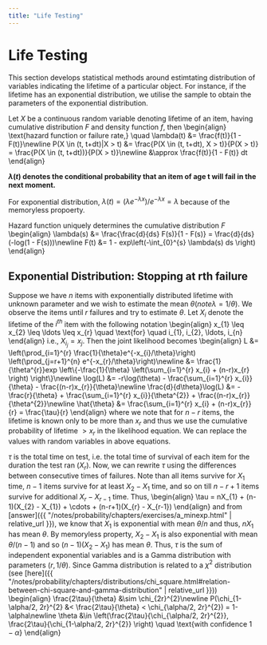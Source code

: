 ```yaml
---
title: "Life Testing"
---
```


# Life Testing

This section develops statistical methods around estimtating distribution of variables indicating the lifetime of a particular object. For instance, if the lifetime has an exponential distribution, we utilise the sample to obtain the parameters of the exponential distribution.


Let $X$ be a continuous random variable denoting lifetime of an item, having cumulative distribution $F$ and density function $f$, then
\begin{align}
        \text{hazard function or failure rate,} \quad \lambda(t) &= \frac{f(t)}{1 - F(t)}\newline
        P(X \in (t, t+dt)|X > t) &= \frac{P(X \in (t, t+dt), X > t)}{P(X > t)} = \frac{P(X \in (t, t+dt))}{P(X > t)}\newline
        &\approx \frac{f(t)}{1 - F(t)} dt
    \end{align}

**$\lambda(t)$ denotes the conditional probability that an item of age t will fail in the next moment.**


For exponential distribution, $\lambda(t) = (\lambda e^{-\lambda x})/e^{-\lambda x} = \lambda$ because of the memoryless propoerty.


Hazard function uniquely determines the cumulative distribution $F$
\begin{align}
        \lambda(s) &= \frac{\frac{d}{ds} F(s)}{1 - F(s)} = \frac{d}{ds} (-log(1 - F(s)))\newline
        F(t) &= 1 - exp\left(-\int_{0}^{s} \lambda(s) ds \right)
    \end{align}

## Exponential Distribution: Stopping at rth failure

Suppose we have $n$ items with exponentially distributed lifetime with unknown parameter and we wish to estimate the mean $\theta (note \lambda = 1/\theta)$. We observe the items until $r$ failures and try to estimate $\theta$. Let $X_{i}$ denote the lifetime of the $i^{th}$ item with the following notation
\begin{align}
        x_{1} \leq x_{2} \leq \ldots \leq x_{r} \quad \text{for} \quad i_{1}, i_{2}, \ldots, i_{n}
    \end{align}
i.e., $X_{i_{j}} = x_{j}$. Then the joint likelihood becomes
\begin{align}
        L &= \left(\prod_{i=1}^{r} \frac{1}{\theta}e^{-x_{i}/\theta}\right) \left(\prod_{j=r+1}^{n} e^{-x_{r}/\theta}\right)\newline
        &= \frac{1}{\theta^{r}}exp \left\\{-\frac{1}{\theta} \left(\sum_{i=1}^{r} x_{i} + (n-r)x_{r} \right) \right\\}\newline
        \log(L) &= -r\log(\theta) - \frac{\sum_{i=1}^{r} x_{i}}{\theta} - \frac{(n-r)x_{r}}{\theta}\newline
        \frac{d}{d\theta}\log(L) &= -\frac{r}{\theta} + \frac{\sum_{i=1}^{r} x_{i}}{\theta^{2}} + \frac{(n-r)x_{r}}{\theta^{2}}\newline
        \hat{\theta} &= \frac{\sum_{i=1}^{r} x_{i} + (n-r)x_{r}}{r} = \frac{\tau}{r}
    \end{align}
where we note that for $n-r$ items, the lifetime is known only to be more than $x_{r}$ and thus we use the cumulative probability of lifetime $> x_{r}$ in the likelihood equation. We can replace the values with random variables in above equations.


$\tau$ is the total time on test, i.e. the total time of survival of each item for the duration the test ran ($X_{r}$). Now, we can rewrite $\tau$ using the differences between consecutive times of failures. Note than all items survive for $X_{1}$ time, $n-1$ items survive for at least $X_{2} - X_{1}$ time, and so on till $n-r+1$ items survive for additional $X_{r} - X_{r-1}$ time. Thus,
\begin{align}
        \tau = nX_{1} + (n-1)(X_{2} - X_{1}) + \cdots + (n-r+1)(X_{r} - X_{r-1})
    \end{align}
and from [answer]({{ "/notes/probability/chapters/exercises/a_minexp.html" | relative_url }}), we know that $X_{1}$ is exponential with mean $\theta/n$ and thus, $nX_{1}$ has mean $\theta$. By memoryless property, $X_{2} - X_{1}$ is also exponential with mean $\theta/(n-1)$ and so $(n-1)(X_{2} - X_{1})$ has mean $\theta$. Thus, $\tau$ is the sum of independent exponential variables and is a Gamma distribution with parameters $(r, 1/\theta)$. Since Gamma distribution is related to a $\chi^{2}$ distribution (see [here]({{ "/notes/probability/chapters/distributions/chi_square.html#relation-between-chi-square-and-gamma-distribution" | relative_url }}))
\begin{align}
        \frac{2\tau}{\theta} &\sim \chi_{2r}^{2}\newline
        P(\chi_{1-\alpha/2, 2r}^{2} &< \frac{2\tau}{\theta} < \chi_{\alpha/2, 2r}^{2}) = 1-\alpha\newline
        \theta &\in \left(\frac{2\tau}{\chi_{\alpha/2, 2r}^{2}}, \frac{2\tau}{\chi_{1-\alpha/2, 2r}^{2}} \right) \quad \text{with confidence $1-\alpha$}
    \end{align}
